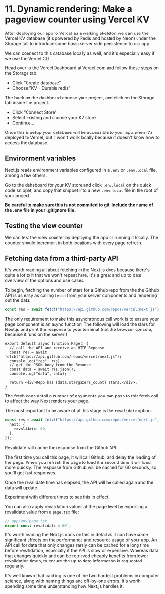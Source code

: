 # 11. Dynamic rendering: Make a pageview counter using Vercel KV

After deploying our app to Vercel as a walking skeleton we can use the Vercel KV database (it's powered by Redis and hosted by Neon) under the Storage tab to introduce some basic server side persistence to our app.

We can connect to this database locally as well, and it's especially easy if we use the Vercel CLI.


Head over to the Vercel Dashboard at Vercel.com and follow these steps on the Storage tab.

- Click "Create database"
- Choose "KV - Durable redis"

The back on the dashboard choose your project, and click on the Storage tab inside the project.

- Click "Connect Store"
- Select existing and choose your KV store
- Continue...

Once this is setup your database will be accessible to your app when it's deployed to Vercel, but it won't work locally because it doesn't know how to access the database.

## Environment variables

Next.js reads environment variables configured in a `.env` or `.env.local` file, among a few others.

Go to the dahsboard for your KV store and click `.env.local` on the quick code snippet, and copy that snippet into a new `.env.local` file in the root of your project.

**Be careful to make sure this is not commited to git! Include the name of the .env file in your .gitignore file.**

## Testing the view counter

We can test the view counter by deploying the app or running it locally. The counter should increment in both locations with every page refresh.

## Fetching data from a third-party API

It's worth reading all about fetching in the Next.js docs because there's quite a lot to it that we won't repeat here. It's a great and up to date overview of the options and use cases.

To begin, fetching the number of stars for a Github repo from the the Github API is as easy as calling `fetch` from your server components and rendering out the data:

```ts
const res = await fetch("https://api.github.com/repos/vercel/next.js");
```

The only requirement to make this asynchronous call work is to ensure your page component is an async function. The following will load the stars for Next.js and print the response to your terminal (not the browser console, because it runs on the server!)

```tsx
export default async function Page() {
  // call the API and receive an HTTP Reponse
  const res = await fetch("https://api.github.com/repos/vercel/next.js");
  console.log("res", res);
  // get the JSON body from the Resonse
  const data = await res.json();
  console.log("data", data);

  return <div>Repo has {data.stargazers_count} stars.</div>;
}
```

The fetch docs detail a number of arguments you can pass to this fetch call to affect the way Next renders your page.

The most important to be aware of at this stage is the `revalidate` option.

```ts
const res = await fetch("https://api.github.com/repos/vercel/next.js", {
  next: {
    revalidate: 60,
  },
});
```

Revalidate will cache the response from the Github API.

The first time you call this page, it will call Github, and delay the loading of the page. When you refresh the page to load it a second time it will load more quickly. The response from Github will be cached for 60 seconds, so you'll get fast responses.

Once the revalidate time has elapsed, the API will be called again and the data will update.

Experiment with different times to see this in effect.

You can also apply revalidation values at the page level by exporting a revalidate value from a `page.tsx` file:

```ts
// app/any/page.tsx
export const revalidate = 60`;
```

It's worth reading the Next.js docs on this in detail as it can have some significant effects on the performance and resource usage of your app. An API call for data that only changes rarely can be cached for a long time before revalidation, especially if the API is slow or expensive. Whereas data that changes quickly and can be retrieved cheaply benefits from lower revalidation times, to ensure the up to date information is requested regularly.

It's well known that caching is one of the two hardest problems in computer science, along with naming things and off-by-one errors. It's worth spending some time understanding how Next.js handles it.